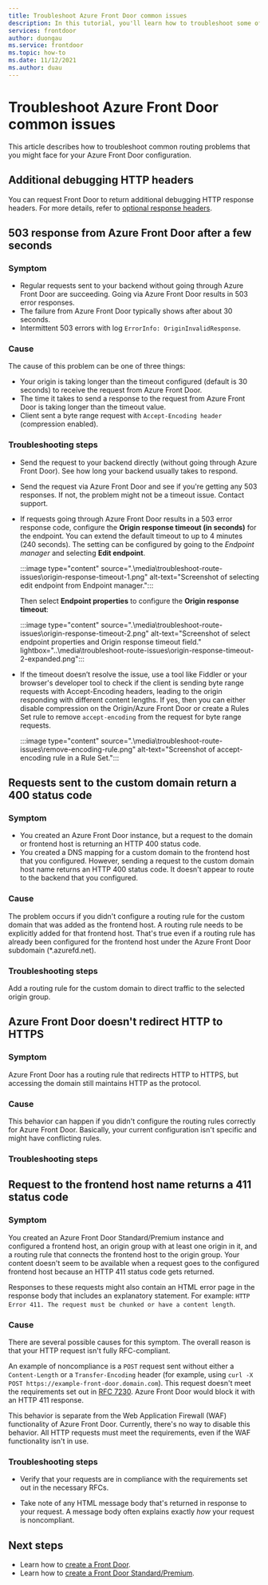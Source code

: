 ```yaml
---
title: Troubleshoot Azure Front Door common issues
description: In this tutorial, you'll learn how to troubleshoot some of the common problems that you might face for your Azure Front Door instance.
services: frontdoor
author: duongau
ms.service: frontdoor
ms.topic: how-to
ms.date: 11/12/2021
ms.author: duau
---
```


# Troubleshoot Azure Front Door common issues

This article describes how to troubleshoot common routing problems that you might face for your Azure Front Door configuration.

## Additional debugging HTTP headers

You can request Front Door to return additional debugging HTTP response headers. For more details, refer to [optional response headers](front-door-http-headers-protocol.md#optional-debug-response-headers).

## 503 response from Azure Front Door after a few seconds

### Symptom

* Regular requests sent to your backend without going through Azure Front Door are succeeding. Going via Azure Front Door results in 503 error responses.
* The failure from Azure Front Door typically shows after about 30 seconds.
* Intermittent 503 errors with log `ErrorInfo: OriginInvalidResponse`.

### Cause

The cause of this problem can be one of three things:
 
* Your origin is taking longer than the timeout configured (default is 30 seconds) to receive the request from Azure Front Door.
* The time it takes to send a response to the request from Azure Front Door is taking longer than the timeout value.
* Client sent a byte range request with `Accept-Encoding header` (compression enabled).

### Troubleshooting steps

* Send the request to your backend directly (without going through Azure Front Door). See how long your backend usually takes to respond.
* Send the request via Azure Front Door and see if you're getting any 503 responses. If not, the problem might not be a timeout issue. Contact support.
* If requests going through Azure Front Door results in a 503 error response code, configure the **Origin response timeout (in seconds)** for the endpoint. You can extend the default timeout to up to 4 minutes (240 seconds). The setting can be configured by going to the *Endpoint manager* and selecting **Edit endpoint**.

    :::image type="content" source=".\media\troubleshoot-route-issues\origin-response-timeout-1.png" alt-text="Screenshot of selecting edit endpoint from Endpoint manager.":::

    Then select **Endpoint properties** to configure the **Origin response timeout**:

    :::image type="content" source=".\media\troubleshoot-route-issues\origin-response-timeout-2.png" alt-text="Screenshot of select endpoint properties and Origin response timeout field." lightbox="..\media\troubleshoot-route-issues\origin-response-timeout-2-expanded.png":::

* If the timeout doesn’t resolve the issue, use a tool like Fiddler or your browser's developer tool to check if the client is sending byte range requests with Accept-Encoding headers, leading to the origin responding with different content lengths. If yes, then you can either disable compression on the Origin/Azure Front Door or create a Rules Set rule to remove `accept-encoding` from the request for byte range requests.

    :::image type="content" source=".\media\troubleshoot-route-issues\remove-encoding-rule.png" alt-text="Screenshot of accept-encoding rule in a Rule Set.":::

## Requests sent to the custom domain return a 400 status code

### Symptom

* You created an Azure Front Door instance, but a request to the domain or frontend host is returning an HTTP 400 status code.
* You created a DNS mapping for a custom domain to the frontend host that you configured. However, sending a request to the custom domain host name returns an HTTP 400 status code. It doesn't appear to route to the backend that you configured.

### Cause

The problem occurs if you didn't configure a routing rule for the custom domain that was added as the frontend host. A routing rule needs to be explicitly added for that frontend host. That's true even if a routing rule has already been configured for the frontend host under the Azure Front Door subdomain (*.azurefd.net).

### Troubleshooting steps

Add a routing rule for the custom domain to direct traffic to the selected origin group.

## Azure Front Door doesn't redirect HTTP to HTTPS

### Symptom

Azure Front Door has a routing rule that redirects HTTP to HTTPS, but accessing the domain still maintains HTTP as the protocol.

### Cause

This behavior can happen if you didn't configure the routing rules correctly for Azure Front Door. Basically, your current configuration isn't specific and might have conflicting rules.

### Troubleshooting steps


## Request to the frontend host name returns a 411 status code

### Symptom

You created an Azure Front Door Standard/Premium instance and configured a frontend host, an origin group with at least one origin in it, and a routing rule that connects the frontend host to the origin group. Your content doesn't seem to be available when a request goes to the configured frontend host because an HTTP 411 status code gets returned.

Responses to these requests might also contain an HTML error page in the response body that includes an explanatory statement. For example: `HTTP Error 411. The request must be chunked or have a content length`.

### Cause

There are several possible causes for this symptom. The overall reason is that your HTTP request isn't fully RFC-compliant. 

An example of noncompliance is a `POST` request sent without either a `Content-Length` or a `Transfer-Encoding` header (for example, using `curl -X POST https://example-front-door.domain.com`). This request doesn't meet the requirements set out in [RFC 7230](https://tools.ietf.org/html/rfc7230#section-3.3.2). Azure Front Door would block it with an HTTP 411 response.

This behavior is separate from the Web Application Firewall (WAF) functionality of Azure Front Door. Currently, there's no way to disable this behavior. All HTTP requests must meet the requirements, even if the WAF functionality isn't in use.

### Troubleshooting steps

- Verify that your requests are in compliance with the requirements set out in the necessary RFCs.

- Take note of any HTML message body that's returned in response to your request. A message body often explains exactly *how* your request is noncompliant.

## Next steps

* Learn how to [create a Front Door](quickstart-create-front-door.md).
* Learn how to [create a Front Door Standard/Premium](standard-premium/create-front-door-portal.md).
